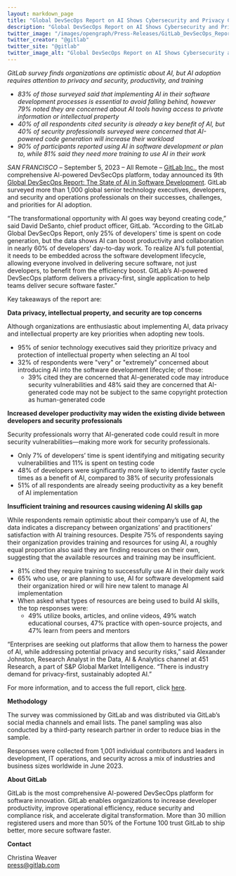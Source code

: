 ```yaml
---
layout: markdown_page
title: "Global DevSecOps Report on AI Shows Cybersecurity and Privacy Concerns Create an Adoption Dilemma "
description: "Global DevSecOps Report on AI Shows Cybersecurity and Privacy Concerns Create an Adoption Dilemma "
twitter_image: "/images/opengraph/Press-Releases/GitLab_DevSecOps_Report_AI_Sept2023.png"
twitter_creator: "@gitlab"
twitter_site: "@gitlab"
twitter_image_alt: "Global DevSecOps Report on AI Shows Cybersecurity and Privacy Concerns Create an Adoption Dilemma "
---
```


_GitLab survey finds organizations are optimistic about AI, but AI adoption requires attention to privacy and security, productivity, and training_

* _83% of those surveyed said that implementing AI in their software development processes is essential to avoid falling behind, however 79% noted they are concerned about AI tools having access to private information or intellectual property_
* _40% of all respondents cited security is already a key benefit of AI, but 40% of security professionals surveyed were concerned that AI-powered code generation will increase their workload_
* _90% of participants reported using AI in software development or plan to, while 81% said they need more training to use AI in their work_

_SAN FRANCISCO_ – September 5, 2023 – All Remote – [GitLab Inc.](https://about.gitlab.com/), ​​the most comprehensive AI-powered DevSecOps platform, today announced its 9th [Global DevSecOps Report: The State of AI in Software Development](https://about.gitlab.com/developer-survey/?utm_medium=press_release&utm_campaign=devsecopsplat&utm_content=developersurvey2023_ai#ai). GitLab surveyed more than 1,000 global senior technology executives, developers, and security and operations professionals on their successes, challenges, and priorities for AI adoption. 

“The transformational opportunity with AI goes way beyond creating code,” said David DeSanto, chief product officer, GitLab. “According to the GitLab Global DevSecOps Report, only 25% of developers' time is spent on code generation, but the data shows AI can boost productivity and collaboration in nearly 60% of developers’ day-to-day work. To realize AI’s full potential, it needs to be embedded across the software development lifecycle, allowing everyone involved in delivering secure software, not just developers, to benefit from the efficiency boost. GitLab’s AI-powered DevSecOps platform delivers a privacy-first, single application to help teams deliver secure software faster.”  

Key takeaways of the report are:

**Data privacy, intellectual property, and security are top concerns**

Although organizations are enthusiastic about implementing AI, data privacy and intellectual property are key priorities when adopting new tools. 

* 95% of senior technology executives said they prioritize privacy and protection of intellectual property when selecting an AI tool
* 32% of respondents were "very" or "extremely" concerned about introducing AI into the software development lifecycle; of those: 
    * 39% cited they are concerned that AI-generated code may introduce security vulnerabilities and 48% said they are concerned that AI-generated code may not be subject to the same copyright protection as human-generated code

**Increased developer productivity may widen the existing divide between developers and security professionals**

Security professionals worry that AI-generated code could result in more security vulnerabilities—making  more work for security professionals.

* Only 7% of developers’ time is spent identifying and mitigating security vulnerabilities and 11% is spent on testing code 
* 48% of developers were significantly more likely to identify faster cycle times as a benefit of AI, compared to 38% of security professionals
* 51% of all respondents are already seeing productivity as a key benefit of AI implementation 

**Insufficient training and resources causing widening AI skills gap**

While respondents remain optimistic about their company’s use of AI, the data indicates a discrepancy between organizations’ and practitioners’ satisfaction with AI training resources. Despite 75% of respondents saying their organization provides training and resources for using AI, a roughly equal proportion also said they are finding resources on their own, suggesting that the available resources and training may be insufficient. 

* 81% cited they require training to successfully use AI in their daily work
* 65% who use, or are planning to use, AI for software development said their organization hired or will hire new talent to manage AI implementation
* When asked what types of resources are being used to build AI skills, the top responses were: 
    * 49% utilize books, articles, and online videos, 49% watch educational courses, 47% practice with open-source projects, and 47% learn from peers and mentors 

“Enterprises are seeking out platforms that allow them to harness the power of AI, while addressing potential privacy and security risks,” said Alexander Johnston, Research Analyst in the Data, AI & Analytics channel at 451 Research, a part of S&P Global Market Intelligence. “There is industry demand for privacy-first, sustainably adopted AI.”

For more information, and to access the full report, click [here](https://about.gitlab.com/developer-survey/?utm_medium=press_release&utm_campaign=devsecopsplat&utm_content=developersurvey2023_ai#ai).

**Methodology**

The survey was commissioned by GitLab and was distributed via GitLab’s social media channels and email lists. The panel sampling was also conducted by a third-party research partner in order to reduce bias in the sample.

Responses were collected from 1,001 individual contributors and leaders in development, IT operations, and security across a mix of industries and business sizes worldwide in June 2023. 

**About GitLab**

GitLab is the most comprehensive AI-powered DevSecOps platform for software innovation. GitLab enables organizations to increase developer productivity, improve operational efficiency, reduce security and compliance risk, and accelerate digital transformation. More than 30 million registered users and more than 50% of the Fortune 100 trust GitLab to ship better, more secure software faster.

**Contact**

Christina Weaver
<br>
[press@gitlab.com](mailto:press@gitlab.com) 